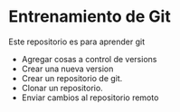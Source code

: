 
# Entrenamiento de Git

Este repositorio es para aprender git

* Agregar cosas a control de versions
* Crear una nueva version
* Crear un repositorio de git.
* Clonar un repositorio.
* Enviar cambios al repositorio remoto
